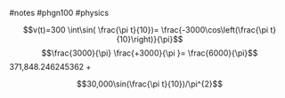 #notes #phgn100 #physics

$$v(t)=300 \int\sin( \frac{\pi t}{10})= \frac{-3000\cos\left(\frac{\pi t}{10}\right)}{\pi}$$
$$\frac{3000}{\pi} \frac{+3000}{\pi }= \frac{6000}{\pi}$$
371,848.246245362 + 

$$30,000\sin(\frac{\pi t}{10})/\pi^{2}$$